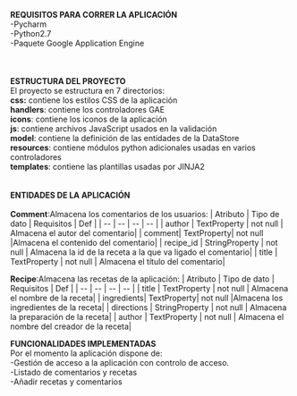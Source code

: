 **REQUISITOS PARA CORRER LA APLICACIÓN**\
-Pycharm\
-Python2.7\
-Paquete Google Application Engine\
\
\
\
**ESTRUCTURA DEL PROYECTO**\
El proyecto se estructura en 7 directorios:\
**css:** contiene los estilos CSS de la aplicación\
**handlers**: contiene los controladores GAE\
**icons**: contiene los iconos de la aplicación\
**js**: contiene archivos JavaScript usados en la validación\
**model**: contiene la definición de las entidades de la DataStore\
**resources**: contiene módulos python adicionales usadas en varios controladores\
**templates**: contiene las plantillas usadas por JINJA2\
\
\
**ENTIDADES DE LA APLICACIÓN**\
\
**Comment**:Almacena los comentarios de los usuarios:
| Atributo | Tipo de dato | Requisitos | Def |
| -- | -- | -- | -- |
| author | TextProperty | not null | Almacena el autor del comentario|
| comment| TextProperty| not null |Almacena el contenido del comentario|
| recipe_id | StringProperty | not null | Almacena la id de la receta a la que va ligado el comentario|
| title | TextProperty | not null | Almacena el título del comentario|
<br />

**Recipe**:Almacena las recetas de la aplicación:
| Atributo | Tipo de dato | Requisitos | Def |
| -- | -- | -- | -- |
| title | TextProperty | not null | Almacena el nombre de la receta|
| ingredients| TextProperty| not null |Almacena los ingredientes de la receta|
| directions | StringProperty | not null | Almacena la preparación de la receta|
| author | TextProperty | not null | Almacena el nombre del creador de la receta|
<br/>

**FUNCIONALIDADES IMPLEMENTADAS**<br/>
Por el momento la aplicación dispone de:<br/>
-Gestión de acceso a la aplicación con controlo de acceso.<br/>
-Listado de comentarios y recetas<br/>
-Añadir recetas y comentarios<br/>



